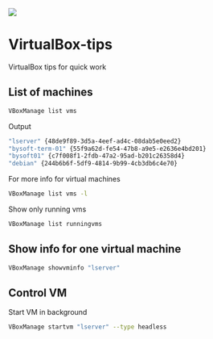 ![](https://www.virtualbox.org/graphics/vbox_logo2_gradient.png)
# VirtualBox-tips
VirtualBox tips for quick work

## List of machines
```bash
VBoxManage list vms
```
Output
```bash
"lserver" {48de9f89-3d5a-4eef-ad4c-08dab5e0eed2}
"bysoft-term-01" {55f9a62d-fe54-47b8-a9e5-e2636e4bd201}
"bysoft01" {c7f008f1-2fdb-47a2-95ad-b201c26358d4}
"debian" {244b6b6f-5df9-4814-9b99-4cb3db6c4e70}
```

For more info for virtual machines
```bash
VBoxManage list vms -l
```

Show only running vms
```bash
VBoxManage list runningvms
```

## Show info for one virtual machine
```bash
VBoxManage showvminfo "lserver"
```

## Control VM
Start VM in background
```bash
VBoxManage startvm "lserver" --type headless
```
